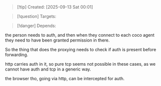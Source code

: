 
>[!tip] Created: [2025-09-13 Sat 00:01]

>[!question] Targets: 

>[!danger] Depends: 

the person needs to auth, and then when they connect to each coco agent they need to have been granted permission in there.

So the thing that does the proxying needs to check if auth is present before forwarding.

http carries auth in it, so pure tcp seems not possible in these cases, as we cannot have auth and tcp in a generic way.

the browser tho, going via http, can be intercepted for auth.
